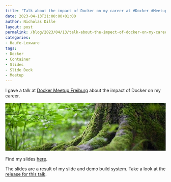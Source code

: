 ```yaml
---
title: 'Talk about the impact of Docker on my career at #Docker #Meetup #Freiburg'
date: 2023-04-13T21:00:00+01:00
author: Nicholas Dille
layout: post
permalink: /blog/2023/04/13/talk-about-the-impect-of-docker-on-my-career-at-docker-meetup-freiburg/
categories:
- Haufe-Lexware
tags:
- Docker
- Container
- Slides
- Slide Deck
- Meetup
---
```

I gave a talk at [Docker Meetup Freiburg](https://www.meetup.com/de-DE/docker-black-forest/events/292284637/) about the impact of Docker on my career.

<img src="/media/2021/09/forest-2599720_640.jpg" style="object-fit: cover; object-position: center 50%; width: 100%; height: 150px;" />

<!--more-->

Find my slides [here](/slides/2023-04-13/DockerMeetup-History.html).

The slides are a result of my slide and demo build system. Take a look at the [release for this talk](https://github.com/nicholasdille/container-slides/releases/tag/20230413).